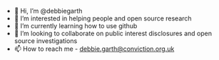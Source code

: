 - 👋 Hi, I’m @debbiegarth
- 👀 I’m interested in helping people and open source research
- 🌱 I’m currently learning how to use github
- 💞️ I’m looking to collaborate on public interest disclosures and open source investigations
- 📫 How to reach me - debbie.garth@conviction.org.uk

<!---
debbiegarth/debbiegarth is a ✨ special ✨ repository because its `README.md` (this file) appears on your GitHub profile.
You can click the Preview link to take a look at your changes.
--->
